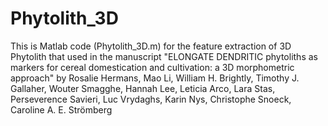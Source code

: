 # Phytolith_3D
This is Matlab code (Phytolith_3D.m) for the feature extraction of 3D Phytolith that used in the manuscript 
"ELONGATE DENDRITIC phytoliths as markers for cereal domestication and cultivation: a 3D morphometric approach" 
by Rosalie Hermans, Mao Li, William H. Brightly, Timothy J. Gallaher, Wouter Smagghe, Hannah Lee, Leticia Arco, Lara Stas, Perseverence Savieri, Luc Vrydaghs, Karin Nys, Christophe Snoeck, Caroline A. E. Strömberg
